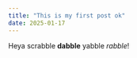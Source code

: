 ```yaml
---
title: "This is my first post ok"
date: 2025-01-17
---
```



Heya scrabble **dabble** yabble *rabble*!
